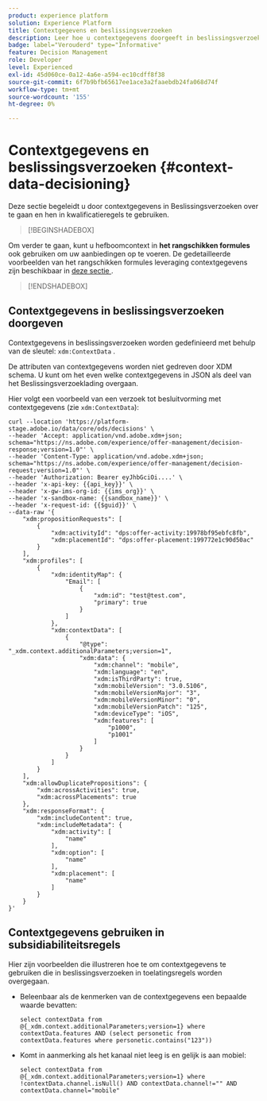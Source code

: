 ```yaml
---
product: experience platform
solution: Experience Platform
title: Contextgegevens en beslissingsverzoeken
description: Leer hoe u contextgegevens doorgeeft in beslissingsverzoeken.
badge: label="Verouderd" type="Informative"
feature: Decision Management
role: Developer
level: Experienced
exl-id: 45d060ce-0a12-4a6e-a594-ec10cdff8f38
source-git-commit: 6f7b9bfb65617ee1ace3a2faaebdb24fa068d74f
workflow-type: tm+mt
source-wordcount: '155'
ht-degree: 0%

---
```


# Contextgegevens en beslissingsverzoeken {#context-data-decisioning}

Deze sectie begeleidt u door contextgegevens in Beslissingsverzoeken over te gaan en hen in kwalificatieregels te gebruiken.

>[!BEGINSHADEBOX]

Om verder te gaan, kunt u hefboomcontext in **het rangschikken formules** ook gebruiken om uw aanbiedingen op te voeren. De gedetailleerde voorbeelden van het rangschikken formules leveraging contextgegevens zijn beschikbaar in [ deze sectie ](../offers/ranking/create-ranking-formulas.md#context-data).

>[!ENDSHADEBOX]

## Contextgegevens in beslissingsverzoeken doorgeven

Contextgegevens in beslissingsverzoeken worden gedefinieerd met behulp van de sleutel: `xdm:ContextData` .

De attributen van contextgegevens worden niet gedreven door XDM schema. U kunt om het even welke contextgegevens in JSON als deel van het Beslissingsverzoeklading overgaan.

Hier volgt een voorbeeld van een verzoek tot besluitvorming met contextgegevens (zie `xdm:ContextData`):

```
curl --location 'https://platform-stage.adobe.io/data/core/ods/decisions' \
--header 'Accept: application/vnd.adobe.xdm+json; schema="https://ns.adobe.com/experience/offer-management/decision-response;version=1.0"' \
--header 'Content-Type: application/vnd.adobe.xdm+json; schema="https://ns.adobe.com/experience/offer-management/decision-request;version=1.0"' \
--header 'Authorization: Bearer eyJhbGciOi....' \
--header 'x-api-key: {{api_key}}' \
--header 'x-gw-ims-org-id: {{ims_org}}' \
--header 'x-sandbox-name: {{sandbox_name}}' \
--header 'x-request-id: {{$guid}}' \
--data-raw '{
    "xdm:propositionRequests": [
        {
            "xdm:activityId": "dps:offer-activity:19978bf95ebfc8fb",
            "xdm:placementId": "dps:offer-placement:199772e1c90d50ac"
        }
    ],
    "xdm:profiles": [
        {
            "xdm:identityMap": {
                "Email": [
                    {
                        "xdm:id": "test@test.com",
                        "primary": true
                    }
                ]
            },
            "xdm:contextData": [
                {
                    "@type": "_xdm.context.additionalParameters;version=1",
                    "xdm:data": {
                        "xdm:channel": "mobile",
                        "xdm:language": "en",
                        "xdm:isThirdParty": true,
                        "xdm:mobileVersion": "3.0.5106",
                        "xdm:mobileVersionMajor": "3",
                        "xdm:mobileVersionMinor": "0",
                        "xdm:mobileVersionPatch": "125",
                        "xdm:deviceType": "iOS",
                        "xdm:features": [
                            "p1000",
                            "p1001"
                        ]
                    }
                }
            ]
        }
    ],
    "xdm:allowDuplicatePropositions": {
        "xdm:acrossActivities": true,
        "xdm:acrossPlacements": true
    },
    "xdm:responseFormat": {
        "xdm:includeContent": true,
        "xdm:includeMetadata": {
            "xdm:activity": [
                "name"
            ],
            "xdm:option": [
                "name"
            ],
            "xdm:placement": [
                "name"
            ]
        }
    }
}'
```

## Contextgegevens gebruiken in subsidiabiliteitsregels

Hier zijn voorbeelden die illustreren hoe te om contextgegevens te gebruiken die in beslissingsverzoeken in toelatingsregels worden overgegaan.

* Beleenbaar als de kenmerken van de contextgegevens een bepaalde waarde bevatten:

  ```
  select contextData from @{_xdm.context.additionalParameters;version=1} where contextData.features AND (select personetic from contextData.features where personetic.contains("123"))
  ```

* Komt in aanmerking als het kanaal niet leeg is en gelijk is aan mobiel:

  ```
  select contextData from @{_xdm.context.additionalParameters;version=1} where !contextData.channel.isNull() AND contextData.channel!="" AND contextData.channel="mobile"
  ```
